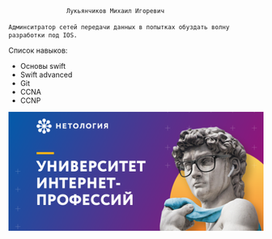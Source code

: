                     Лукьянчиков Михаил Игоревич
                
    Админситратор сетей передачи данных в попытках обуздать волну разработки под IOS.


Список навыков:
- Основы swift
- Swift advanced
- Git
- CCNA
- CCNP


![MyImage](img/image.png)
